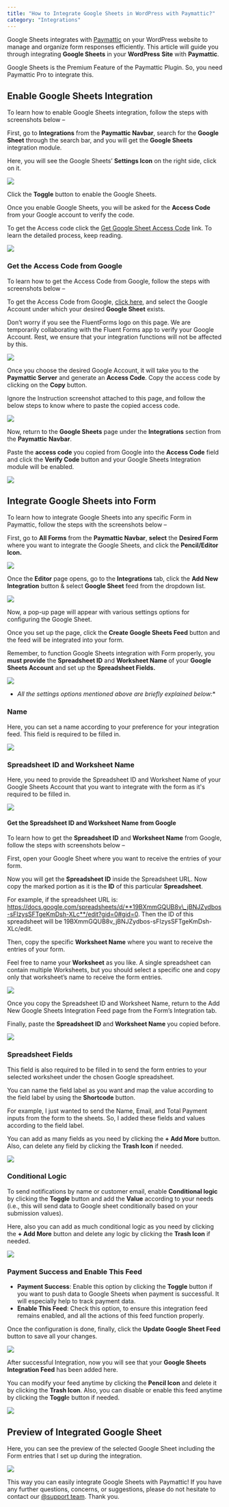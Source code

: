 ```yaml
---
title: "How to Integrate Google Sheets in WordPress with Paymattic?"
category: "Integrations"
---
```

Google Sheets integrates with [Paymattic](https://paymattic.com/) on your WordPress website to manage and organize form responses efficiently. This article will guide you through integrating **Google Sheets** in your **WordPress** **Site** with **Paymattic**.

Google Sheets is the Premium Feature of the Paymattic Plugin. So, you need Paymattic Pro to integrate this.

## Enable Google Sheets Integration

To learn how to enable Google Sheets integration, follow the steps with screenshots below –

First, go to **Integrations** from the **Paymattic Navbar**, search for the **Google Sheet** through the search bar, and you will get the **Google Sheets** integration module.

Here, you will see the Google Sheets’ **Settings Icon** on the right side, click on it.

![](/images/integrations/integrate-google-sheets-in-wordpress-with-paymattic/Google-sheet-under-Integration-section-scaled.webp)

Click the **Toggle** button to enable the Google Sheets.

Once you enable Google Sheets, you will be asked for the **Access Code** from your Google account to verify the code.

To get the Access code click the [Get Google Sheet Access Code](https://accounts.google.com/o/oauth2/auth?access_type=offline&approval_prompt=force&client_id=157785030834-7bkpc1olhgp9kd683c78dclei5elhoku.apps.googleusercontent.com&redirect_uri=https%3A%2F%2Ffluentforms.com%2Fgapi%2F&response_type=code&scope=https%3A%2F%2Fspreadsheets.google.com%2Ffeeds%2F) link. To learn the detailed process, keep reading.

![](/images/integrations/integrate-google-sheets-in-wordpress-with-paymattic/Enable-google-sheet-Access-Code-scaled.webp)

### Get the Access Code from Google

To learn how to get the Access Code from Google, follow the steps with screenshots below –

To get the Access Code from Google, [click here](https://accounts.google.com/o/oauth2/auth?access_type=offline&approval_prompt=force&client_id=157785030834-7bkpc1olhgp9kd683c78dclei5elhoku.apps.googleusercontent.com&redirect_uri=https%3A%2F%2Ffluentforms.com%2Fgapi%2F&response_type=code&scope=https%3A%2F%2Fspreadsheets.google.com%2Ffeeds%2F), and select the Google Account under which your desired **Google Sheet** exists.

Don’t worry if you see the FluentForms logo on this page. We are temporarily collaborating with the Fluent Forms app to verify your Google Account. Rest, we ensure that your integration functions will not be affected by this.

![](/images/integrations/integrate-google-sheets-in-wordpress-with-paymattic/Choosing-google-account.webp)

Once you choose the desired Google Account, it will take you to the **Paymattic Server** and generate an **Access Code**. Copy the access code by clicking on the **Copy** button.

Ignore the Instruction screenshot attached to this page, and follow the below steps to know where to paste the copied access code.

![](/images/integrations/integrate-google-sheets-in-wordpress-with-paymattic/Copy-Access-Code.webp)

Now, return to the **Google Sheets** page under the **Integrations** section from the **Paymattic** **Navbar**.

Paste the **access code** you copied from Google into the **Access Code** field and click the **Verify Code** button and your Google Sheets Integration module will be enabled.

![](/images/integrations/integrate-google-sheets-in-wordpress-with-paymattic/Paste-the-Access-Code-scaled.webp)

## Integrate Google Sheets into Form

To learn how to integrate Google Sheets into any specific Form in Paymattic, follow the steps with the screenshots below –

First, go to **All Forms** from the **Paymattic Navbar**, **select** the **Desired Form** where you want to integrate the Google Sheets, and click the **Pencil/Editor Icon.**

![](/images/integrations/integrate-google-sheets-in-wordpress-with-paymattic/Open-desired-Form-scaled.webp)

Once the **Editor** page opens, go to the **Integrations** tab, click the **Add New Integration** button &amp; select **Google Sheet** feed from the dropdown list.

![](/images/integrations/integrate-google-sheets-in-wordpress-with-paymattic/Add-new-integration-dropdown-scaled.webp)

Now, a pop-up page will appear with various settings options for configuring the Google Sheet.

Once you set up the page, click the **Create Google Sheets Feed** button and the feed will be integrated into your form.

Remember, to function Google Sheets integration with Form properly, you **must provide** the **Spreadsheet ID** and **Worksheet Name** of your **Google Sheets Account** and set up the **Spreadsheet Fields.**

![](/images/integrations/integrate-google-sheets-in-wordpress-with-paymattic/Add-new-google-sheet-integratio-feed-page.webp)
- *All the settings options mentioned above are briefly explained below:**

### Name

Here, you can set a name according to your preference for your integration feed. This field is required to be filled in.

![](/images/integrations/integrate-google-sheets-in-wordpress-with-paymattic/Name-filed.webp)

### Spreadsheet ID and Worksheet Name

Here, you need to provide the Spreadsheet ID and Worksheet Name of your Google Sheets Account that you want to integrate with the form as it's required to be filled in.

![](/images/integrations/integrate-google-sheets-in-wordpress-with-paymattic/Spreadsheet-ID-Worksheet-Name.webp)

#### Get the Spreadsheet ID and Worksheet Name from Google

To learn how to get the **Spreadsheet ID** and **Worksheet Name** from Google, follow the steps with screenshots below –

First, open your Google Sheet where you want to receive the entries of your form.

Now you will get the **Spreadsheet ID** inside the Spreadsheet URL. Now copy the marked portion as it is the **ID** of this particular **Spreadsheet**.

For example, if the spreadsheet URL is: https://docs.google.com/spreadsheets/d/**19BXmmGQUB8v\_jBNJZydbos-sFIzysSFTgeKmDsh-XLc**/edit?gid=0#gid=0. Then the ID of this spreadsheet will be 19BXmmGQUB8v\_jBNJZydbos-sFIzysSFTgeKmDsh-XLc/edit.

Then, copy the specific **Worksheet Name** where you want to receive the entries of your form.

Feel free to name your **Worksheet** as you like. A single spreadsheet can contain multiple Worksheets, but you should select a specific one and copy only that worksheet’s name to receive the form entries.

![](/images/integrations/integrate-google-sheets-in-wordpress-with-paymattic/Copy-Spreadsheet-ID-WorkSheet-Name.webp)

Once you copy the Spreadsheet ID and Worksheet Name, return to the Add New Google Sheets Integration Feed page from the Form’s Integration tab.

Finally, paste the **Spreadsheet ID** and **Worksheet Name** you copied before.

![](/images/integrations/integrate-google-sheets-in-wordpress-with-paymattic/Paste-the-spread-sheet-id-worksheet-name-scaled.webp)

### Spreadsheet Fields

This field is also required to be filled in to send the form entries to your selected worksheet under the chosen Google spreadsheet.

You can name the field label as you want and map the value according to the field label by using the **Shortcode** button.

For example, I just wanted to send the Name, Email, and Total Payment inputs from the form to the sheets. So, I added these fields and values according to the field label.

You can add as many fields as you need by clicking the **+ Add More** button. Also, can delete any field by clicking the **Trash Icon** if needed.

![](/images/integrations/integrate-google-sheets-in-wordpress-with-paymattic/Spreadsheet-Fields.webp)

### Conditional Logic

To send notifications by name or customer email, enable **Conditional logic** by clicking the **Toggle** button and add the **Value** according to your needs (i.e., this will send data to Google sheet conditionally based on your submission values).

Here, also you can add as much conditional logic as you need by clicking the **+ Add More** button and delete any logic by clicking the **Trash Icon** if needed.

![](/images/integrations/integrate-google-sheets-in-wordpress-with-paymattic/Conditional-Logic.webp)

### Payment Success and Enable This Feed
- **Payment Success**: Enable this option by clicking the **Toggle** button if you want to push data to Google Sheets when payment is successful. It will especially help to track payment data.
- **Enable This Feed**: Check this option, to ensure this integration feed remains enabled, and all the actions of this feed function properly.

Once the configuration is done, finally, click the **Update Google Sheet Feed** button to save all your changes.

![](/images/integrations/integrate-google-sheets-in-wordpress-with-paymattic/Payment-Success-Enable-This-field.webp)

After successful Integration, now you will see that your **Google Sheets Integration Feed** has been added here.

You can modify your feed anytime by clicking the **Pencil Icon** and delete it by clicking the **Trash Icon**.
Also, you can disable or enable this feed anytime by clicking the **Toggl**e button if needed.

![](/images/integrations/integrate-google-sheets-in-wordpress-with-paymattic/Added-Google-Integration-Feed-scaled.webp)

## Preview of Integrated Google Sheet 

Here, you can see the preview of the selected Google Sheet including the Form entries that I set up during the integration.

![](/images/integrations/integrate-google-sheets-in-wordpress-with-paymattic/Preview-of-Google-Sheets-scaled.webp)

This way you can easily integrate Google Sheets with Paymattic!
If you have any further questions, concerns, or suggestions, please do not hesitate to contact our [@support team](https://wpmanageninja.com/support-tickets/?utm_source=wpmn&utm_medium=home&utm_campaign=site#/). Thank you.